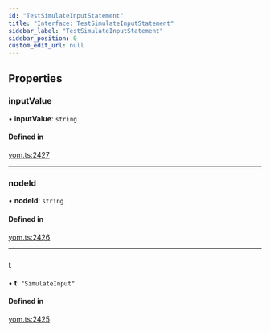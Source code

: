 ```yaml
---
id: "TestSimulateInputStatement"
title: "Interface: TestSimulateInputStatement"
sidebar_label: "TestSimulateInputStatement"
sidebar_position: 0
custom_edit_url: null
---
```


## Properties

### inputValue

• **inputValue**: `string`

#### Defined in

[yom.ts:2427](https://github.com/yolmio/boost/blob/964b449/src/yom.ts#L2427)

___

### nodeId

• **nodeId**: `string`

#### Defined in

[yom.ts:2426](https://github.com/yolmio/boost/blob/964b449/src/yom.ts#L2426)

___

### t

• **t**: ``"SimulateInput"``

#### Defined in

[yom.ts:2425](https://github.com/yolmio/boost/blob/964b449/src/yom.ts#L2425)
